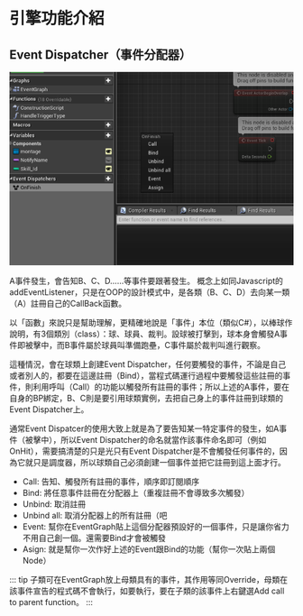 # 引擎功能介紹

## Event Dispatcher（事件分配器）
![Event Dispatcher](./assets/on-finish.png)

A事件發生，會告知B、C、D......等事件要跟著發生。
概念上如同Javascript的addEventListener，只是在OOP的設計模式中，是各類（B、C、D）去向某一類（A）註冊自己的CallBack函數。

以「函數」來說只是幫助理解，更精確地說是「事件」本位（類似C#），以棒球作說明，有3個類別（class）：球、球員、裁判。設球被打擊到，球本身會觸發A事件即被擊中，而B事件屬於球員叫準備跑壘，C事件屬於裁判叫進行觀察。

這種情況，會在球類上創建Event Dispatcher，任何要觸發的事件，不論是自己或者別人的，都要在這邊註冊（Bind），當程式碼運行過程中要觸發這些註冊的事件，則利用呼叫（Call）的功能以觸發所有註冊的事件；所以上述的A事件，要在自身的BP綁定，B、C則是要引用球類實例，去把自己身上的事件註冊到球類的Event Dispatcher上。

通常Event Dispatcer的使用大致上就是為了要告知某一特定事件的發生，如A事件（被擊中），所以Event Dispatcher的命名就當作該事件命名即可（例如OnHit），需要搞清楚的只是光只有Event Dispatcher是不會觸發任何事件的，因為它就只是調度器，所以球類自己必須創建一個事件並把它註冊到這上面才行。


* Call: 告知、觸發所有註冊的事件，順序即訂閱順序
* Bind: 將任意事件註冊在分配器上（重複註冊不會導致多次觸發）
* Unbind: 取消註冊
* Unbind all: 取消分配器上的所有註冊（吧
* Event: 幫你在EventGraph貼上這個分配器預設好的一個事件，只是讓你省力不用自己創一個。還需要Bind才會被觸發
* Asign: 就是幫你一次作好上述的Event跟Bind的功能（幫你一次貼上兩個Node）

::: tip
子類可在EventGraph放上母類具有的事件，其作用等同Override，母類在該事件宣告的程式碼不會執行，如要執行，要在子類的該事件上右鍵選Add call to parent function。
:::